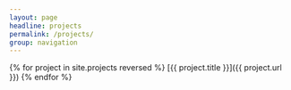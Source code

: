 ```yaml
---
layout: page
headline: projects
permalink: /projects/
group: navigation
---
```


{% for project in site.projects reversed %}
[{{ project.title }}]({{ project.url }})
{% endfor %}

